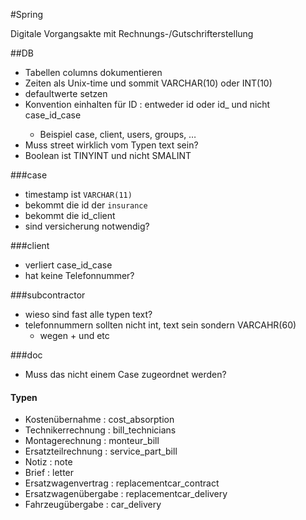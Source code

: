 #Spring

Digitale Vorgangsakte mit Rechnungs-/Gutschrifterstellung

##DB

- Tabellen columns dokumentieren
- Zeiten als Unix-time und sommit VARCHAR(10) oder INT(10)
- defaultwerte setzen
- Konvention einhalten für ID : entweder id oder id_<name> und nicht case_id_case
	- Beispiel case, client, users, groups, …
- Muss street wirklich vom Typen text sein?
- Boolean ist TINYINT und nicht SMALINT



###case

- timestamp ist `VARCHAR(11)`
- bekommt die id der `insurance`
- bekommt die id_client
- sind versicherung notwendig?

###client

- verliert case_id_case
- hat keine Telefonnummer?

###subcontractor

- wieso sind fast alle typen text?
- telefonnummern sollten nicht int, text sein sondern VARCAHR(60)
	- wegen + und etc
	
	
###doc
- Muss das nicht einem Case zugeordnet werden?

#### Typen
- Kostenübernahme     : cost_absorption
- Technikerrechnung   : bill_technicians
- Montagerechnung     : monteur_bill
- Ersatzteilrechnung  : service_part\_bill
- Notiz               : note
- Brief               : letter
- Ersatzwagenvertrag  : replacementcar_contract
- Ersatzwagenübergabe : replacementcar_delivery
- Fahrzeugübergabe    : car_delivery
